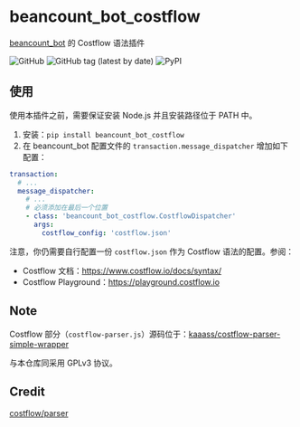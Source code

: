 # beancount_bot_costflow

[beancount_bot](https://github.com/kaaass/beancount_bot) 的 Costflow 语法插件

![GitHub](https://img.shields.io/github/license/kaaass/beancount_bot_costflow)
![GitHub tag (latest by date)](https://img.shields.io/github/v/tag/kaaass/beancount_bot_costflow?color=green&label=version)
![PyPI](https://img.shields.io/pypi/v/beancount_bot_costflow)

## 使用

使用本插件之前，需要保证安装 Node.js 并且安装路径位于 PATH 中。

1. 安装：`pip install beancount_bot_costflow`
2. 在 beancount_bot 配置文件的 `transaction.message_dispatcher` 增加如下配置：

```yaml
transaction:
  # ...
  message_dispatcher:
    # ...
    # 必须添加在最后一个位置
    - class: 'beancount_bot_costflow.CostflowDispatcher'
      args:
        costflow_config: 'costflow.json'
```

注意，你仍需要自行配置一份 `costflow.json` 作为 Costflow 语法的配置。参阅：

- Costflow 文档：https://www.costflow.io/docs/syntax/
- Costflow Playground：https://playground.costflow.io

## Note

Costflow 部分（`costflow-parser.js`）源码位于：[kaaass/costflow-parser-simple-wrapper](https://github.com/kaaass/costflow-parser-simple-wrapper)

与本仓库同采用 GPLv3 协议。

## Credit

[costflow/parser](https://github.com/costflow/parser)
